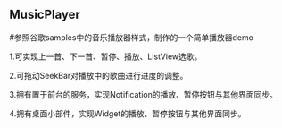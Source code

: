 ## MusicPlayer

#参照谷歌samples中的音乐播放器样式，制作的一个简单播放器demo

1.可实现上一首、下一首、暂停、播放、ListView选歌。

2.可拖动SeekBar对播放中的歌曲进行进度的调整。

3.拥有置于前台的服务，实现Notification的播放、暂停按钮与其他界面同步。

4.拥有桌面小部件，实现Widget的播放、暂停按钮与其他界面同步。
